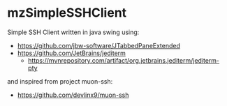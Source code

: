 # mzSimpleSSHClient
Simple SSH Client written in java swing using:
- https://github.com/jbw-software/JTabbedPaneExtended
- https://github.com/JetBrains/jediterm
  - https://mvnrepository.com/artifact/org.jetbrains.jediterm/jediterm-pty

and inspired from project muon-ssh:
- https://github.com/devlinx9/muon-ssh
